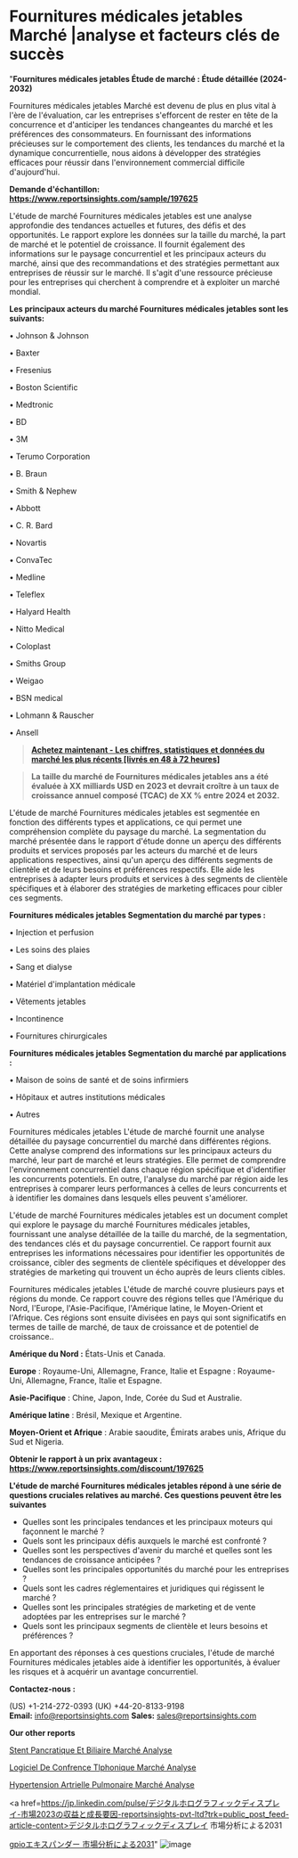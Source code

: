 # Fournitures médicales jetables Marché |analyse et facteurs clés de succès

"<strong>Fournitures médicales jetables Étude de marché : Étude détaillée (2024-2032)</strong>

Fournitures médicales jetables Marché est devenu de plus en plus vital à l'ère de l'évaluation, car les entreprises s'efforcent de rester en tête de la concurrence et d'anticiper les tendances changeantes du marché et les préférences des consommateurs. En fournissant des informations précieuses sur le comportement des clients, les tendances du marché et la dynamique concurrentielle, nous aidons à développer des stratégies efficaces pour réussir dans l'environnement commercial difficile d'aujourd'hui.

<strong>Demande d'échantillon: <a href=https://www.reportsinsights.com/sample/197625>https://www.reportsinsights.com/sample/197625</a></strong>

L'étude de marché Fournitures médicales jetables est une analyse approfondie des tendances actuelles et futures, des défis et des opportunités. Le rapport explore les données sur la taille du marché, la part de marché et le potentiel de croissance. Il fournit également des informations sur le paysage concurrentiel et les principaux acteurs du marché, ainsi que des recommandations et des stratégies permettant aux entreprises de réussir sur le marché. Il s'agit d'une ressource précieuse pour les entreprises qui cherchent à comprendre et à exploiter un marché mondial.

<strong>Les principaux acteurs du marché Fournitures médicales jetables sont les suivants:</strong>

• Johnson & Johnson

• Baxter

• Fresenius

• Boston Scientific

• Medtronic

• BD

• 3M

• Terumo Corporation

• B. Braun

• Smith & Nephew

• Abbott

• C. R. Bard

• Novartis

• ConvaTec

• Medline

• Teleflex

• Halyard Health

• Nitto Medical

• Coloplast

• Smiths Group

• Weigao

• BSN medical

• Lohmann & Rauscher

• Ansell
<blockquote><a href=https://www.reportsinsights.com/buynow/197625><span style=text-decoration: underline;><strong>Achetez maintenant - Les chiffres, statistiques et données du marché les plus récents [livrés en 48 à 72 heures]</strong></span></a></blockquote>
<blockquote><span style=text-decoration: underline;><strong>La taille du marché de Fournitures médicales jetables ans a été évaluée à XX milliards USD en 2023 et devrait croître à un taux de croissance annuel composé (TCAC) de XX % entre 2024 et 2032.</strong></span></blockquote>
L'étude de marché Fournitures médicales jetables est segmentée en fonction des différents types et applications, ce qui permet une compréhension complète du paysage du marché. La segmentation du marché présentée dans le rapport d'étude donne un aperçu des différents produits et services proposés par les acteurs du marché et de leurs applications respectives, ainsi qu'un aperçu des différents segments de clientèle et de leurs besoins et préférences respectifs. Elle aide les entreprises à adapter leurs produits et services à des segments de clientèle spécifiques et à élaborer des stratégies de marketing efficaces pour cibler ces segments.

<strong>Fournitures médicales jetables Segmentation du marché par types :</strong>

• Injection et perfusion

• Les soins des plaies

• Sang et dialyse

• Matériel d'implantation médicale

• Vêtements jetables

• Incontinence

• Fournitures chirurgicales

<strong>Fournitures médicales jetables Segmentation du marché par applications :</strong>

• Maison de soins de santé et de soins infirmiers

• Hôpitaux et autres institutions médicales

• Autres

Fournitures médicales jetables L'étude de marché fournit une analyse détaillée du paysage concurrentiel du marché dans différentes régions. Cette analyse comprend des informations sur les principaux acteurs du marché, leur part de marché et leurs stratégies. Elle permet de comprendre l'environnement concurrentiel dans chaque région spécifique et d'identifier les concurrents potentiels. En outre, l'analyse du marché par région aide les entreprises à comparer leurs performances à celles de leurs concurrents et à identifier les domaines dans lesquels elles peuvent s'améliorer.

L'étude de marché Fournitures médicales jetables est un document complet qui explore le paysage du marché Fournitures médicales jetables, fournissant une analyse détaillée de la taille du marché, de la segmentation, des tendances clés et du paysage concurrentiel. Ce rapport fournit aux entreprises les informations nécessaires pour identifier les opportunités de croissance, cibler des segments de clientèle spécifiques et développer des stratégies de marketing qui trouvent un écho auprès de leurs clients cibles.

Fournitures médicales jetables L'étude de marché couvre plusieurs pays et régions du monde. Ce rapport couvre des régions telles que l'Amérique du Nord, l'Europe, l'Asie-Pacifique, l'Amérique latine, le Moyen-Orient et l'Afrique. Ces régions sont ensuite divisées en pays qui sont significatifs en termes de taille de marché, de taux de croissance et de potentiel de croissance..

<strong>Amérique du Nord :</strong> États-Unis et Canada.

<strong>Europe</strong> : Royaume-Uni, Allemagne, France, Italie et Espagne : Royaume-Uni, Allemagne, France, Italie et Espagne.

<strong>Asie-Pacifique</strong> : Chine, Japon, Inde, Corée du Sud et Australie.

<strong>Amérique latine</strong> : Brésil, Mexique et Argentine.

<strong>Moyen-Orient et Afrique</strong> : Arabie saoudite, Émirats arabes unis, Afrique du Sud et Nigeria.

<strong>Obtenir le rapport à un prix avantageux : <a href=https://www.reportsinsights.com/discount/197625>https://www.reportsinsights.com/discount/197625</a></strong>

<strong>L'étude de marché Fournitures médicales jetables répond à une série de questions cruciales relatives au marché. Ces questions peuvent être les suivantes</strong>
<ul>
  <li>Quelles sont les principales tendances et les principaux moteurs qui façonnent le marché ?</li>
  <li>Quels sont les principaux défis auxquels le marché est confronté ?</li>
  <li>Quelles sont les perspectives d'avenir du marché et quelles sont les tendances de croissance anticipées ?</li>
  <li>Quelles sont les principales opportunités du marché pour les entreprises ?</li>
  <li>Quels sont les cadres réglementaires et juridiques qui régissent le marché ?</li>
  <li>Quelles sont les principales stratégies de marketing et de vente adoptées par les entreprises sur le marché ?</li>
  <li>Quels sont les principaux segments de clientèle et leurs besoins et préférences ?</li>
</ul>
En apportant des réponses à ces questions cruciales, l'étude de marché Fournitures médicales jetables aide à identifier les opportunités, à évaluer les risques et à acquérir un avantage concurrentiel.

<strong>Contactez-nous :</strong>

(US) +1-214-272-0393
(UK) +44-20-8133-9198
<strong>Email:</strong> <a>info@reportsinsights.com</a>
<strong>Sales:</strong> <a>sales@reportsinsights.com</a>

<strong>Our other reports</strong>

<a href=https://www.linkedin.com/pulse/stent-pancr%C3%A9atique-et-biliaire-march%C3%A9-tendance-ulcmc/>Stent Pancratique Et Biliaire Marché Analyse</a>

<a href=https://www.linkedin.com/pulse/logiciel-de-conf%C3%A9rence-t%C3%A9l%C3%A9phonique-march%C3%A9-e5dgf/>Logiciel De Confrence Tlphonique Marché Analyse</a>

<a href=https://www.linkedin.com/pulse/hypertension-art%C3%A9rielle-pulmonaire-march%C3%A9-acc%C3%A9l%C3%A9ration-6t5df/>Hypertension Artrielle Pulmonaire Marché Analyse</a>

<a href=https://jp.linkedin.com/pulse/デジタルホログラフィックディスプレイ-市場2023の収益と成長要因-reportsinsights-pvt-ltd?trk=public_post_feed-article-content>デジタルホログラフィックディスプレイ 市場分析による2031</a>

<a href=https://www.linkedin.com/pulse/gpioエキスパンダー-市場2023完全な地域分析-reports-insights-expert/>gpioエキスパンダー 市場分析による2031</a>"
![image](https://github.com/daminid12/RIresearchers/assets/158430485/e273779e-c626-4c6a-8984-eb4ebe615507)
